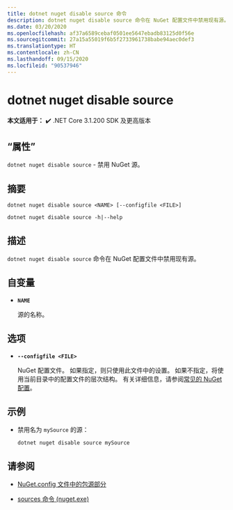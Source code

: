 ```yaml
---
title: dotnet nuget disable source 命令
description: dotnet nuget disable source 命令在 NuGet 配置文件中禁用现有源。
ms.date: 03/20/2020
ms.openlocfilehash: af37a6589cebaf0501ee5647ebadb83125d0f56e
ms.sourcegitcommit: 27a15a55019f6b5f2733961738babe94aec0def3
ms.translationtype: HT
ms.contentlocale: zh-CN
ms.lasthandoff: 09/15/2020
ms.locfileid: "90537946"
---
```

# <a name="dotnet-nuget-disable-source"></a>dotnet nuget disable source

**本文适用于：** ✔️ .NET Core 3.1.200 SDK 及更高版本

## <a name="name"></a>“属性”

`dotnet nuget disable source` - 禁用 NuGet 源。

## <a name="synopsis"></a>摘要

```dotnetcli
dotnet nuget disable source <NAME> [--configfile <FILE>]

dotnet nuget disable source -h|--help
```

## <a name="description"></a>描述

`dotnet nuget disable source` 命令在 NuGet 配置文件中禁用现有源。

## <a name="arguments"></a>自变量

- **`NAME`**

  源的名称。

## <a name="options"></a>选项

- **`--configfile <FILE>`**

  NuGet 配置文件。 如果指定，则只使用此文件中的设置。 如果不指定，将使用当前目录中的配置文件的层次结构。 有关详细信息，请参阅[常见的 NuGet 配置](/nuget/consume-packages/configuring-nuget-behavior)。

## <a name="examples"></a>示例

- 禁用名为 `mySource` 的源：

  ```dotnetcli
  dotnet nuget disable source mySource
  ```

## <a name="see-also"></a>请参阅

- [NuGet.config 文件中的包源部分](/nuget/reference/nuget-config-file#package-source-sections)

- [sources 命令 (nuget.exe)](/nuget/reference/cli-reference/cli-ref-sources)
